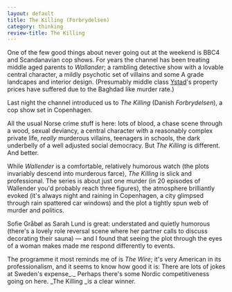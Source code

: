 ```yaml
---
layout: default
title: The Killing (Forbrydelsen)
category: thinking
review-title: The Killing
---
```


One of the few good things about never going out at the weekend is BBC4 and Scandanavian cop shows. For years the channel has been treating middle aged parents to _Wallander_; a rambling detective show with a lovable central character, a mildly psychotic set of villains and some A grade landcapes and interior design. (Presumably middle class [Ystad](http://www.visitsweden.com/sweden/Regions--Cities/Southern-Sweden/Culture/Ystad--Kurt-Wallander/)'s property prices have suffered due to the Baghdad like murder rate.)

Last night the channel introduced us to _The Killing_ (Danish _Forbrydelsen_), a cop show set in Copenhagen.

All the usual Norse crime stuff is here: lots of blood, a chase scene through a wood, sexual deviancy, a central character with a reasonably complex private life, _really_ murderous villains, teenagers in schools, the dark underbelly of a well adjusted social democracy. But _The Killing_ is different. And better.

While _Wallender_ is a comfortable, relatively humorous watch (the plots invariably descend into murderous farce), _The Killing_ is slick and professional. The series is about just one murder (in 20 episodes of Wallender you'd probably reach three figures), the atmosphere brilliantly evoked (it's always night and raining in Copenhagen, a city glimpsed through rain spattered car windows) and the plot a tightly spun web of murder and politics.

Sofie Gråbøl as Sarah Lund is great: understated and quietly humorous (there's a lovely role reversal scene where her partner calls to discuss decorating their sauna) — and I found that seeing the plot through the eyes of a woman makes made me respond differently to events.

The programme it most reminds me of is _The Wire_; it's very American in its professionalism, and it seems to know how good it is: There are lots of jokes at Sweden's expense_._ Perhaps there's some Nordic competitiveness going on here. _The Killing _is a clear winner.
